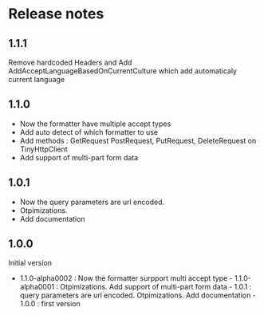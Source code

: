 # Release notes
## 1.1.1
Remove hardcoded Headers and Add AddAcceptLanguageBasedOnCurrentCulture which add automaticaly current language

## 1.1.0
* Now the formatter have multiple accept types
* Add auto detect of which formatter to use
* Add methods : GetRequest PostRequest, PutRequest, DeleteRequest on TinyHttpClient
* Add support of multi-part form data

## 1.0.1
* Now the query parameters are url encoded. 
* Otpimizations. 
* Add documentation

## 1.0.0
Initial version
- 1.1.0-alpha0002 : Now the formatter surpport multi accept type
      - 1.1.0-alpha0001 : Otpimizations. Add support of multi-part form data
      - 1.0.1 : query parameters are url encoded. Otpimizations. Add documentation
      - 1.0.0 : first version
